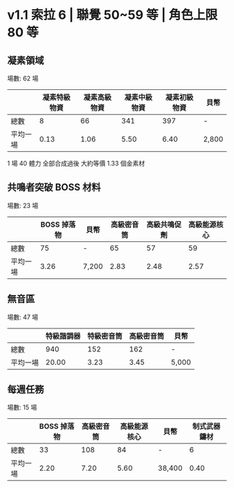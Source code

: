 # v1.1 索拉 6 | 聯覺 50~59 等 | 角色上限 80 等

## 凝素領域

場數: 62 場

|          | 凝素特級物資 | 凝素高級物資 | 凝素中級物資 | 凝素初級物資 | 貝幣  |
| -------- | ------------ | ------------ | ------------ | ------------ | ----- |
| 總數     | 8            | 66           | 341          | 397          | -     |
| 平均一場 | 0.13         | 1.06         | 5.50         | 6.40         | 2,800 |

1 場 40 體力 全部合成過後 大約等價 1.33 個金素材

## 共鳴者突破 BOSS 材料

場數: 23 場

|          | BOSS 掉落物 | 貝幣  | 高級密音筒 | 高級共鳴促劑 | 高級能源核心 |
| -------- | ----------- | ----- | ---------- | ------------ | ------------ |
| 總數     | 75          | -     | 65         | 57           | 59           |
| 平均一場 | 3.26        | 7,200 | 2.83       | 2.48         | 2.57         |

## 無音區

場數: 47 場

|          | 特級諧調器 | 特級密音筒 | 高級密音筒 | 貝幣  |
| -------- | ---------- | ---------- | ---------- | ----- |
| 總數     | 940        | 152        | 162        | -     |
| 平均一場 | 20.00      | 3.23       | 3.45       | 5,000 |

## 每週任務

場數: 15 場

|          | BOSS 掉落物 | 高級密音筒 | 高級能源核心 | 貝幣   | 制式武器鑄材 |
| -------- | ----------- | ---------- | ------------ | ------ | ------------ |
| 總數     | 33          | 108        | 84           | -      | 6            |
| 平均一場 | 2.20        | 7.20       | 5.60         | 38,400 | 0.40         |
